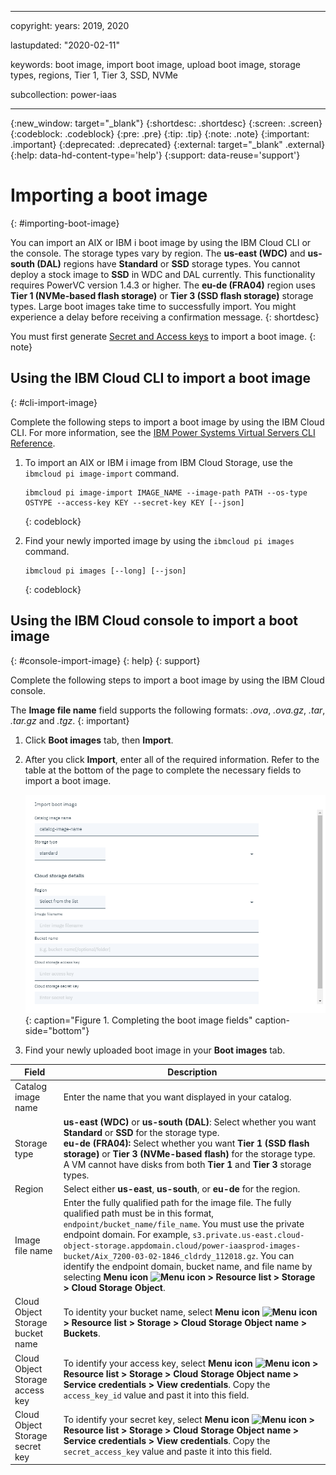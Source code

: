 ﻿---

copyright:
  years: 2019, 2020

lastupdated: "2020-02-11"

keywords: boot image, import boot image, upload boot image, storage types, regions, Tier 1, Tier 3, SSD, NVMe

subcollection: power-iaas

---

{:new_window: target="_blank"}
{:shortdesc: .shortdesc}
{:screen: .screen}
{:codeblock: .codeblock}
{:pre: .pre}
{:tip: .tip}
{:note: .note}
{:important: .important}
{:deprecated: .deprecated}
{:external: target="_blank" .external}
{:help: data-hd-content-type='help'}
{:support: data-reuse='support'}

# Importing a boot image
{: #importing-boot-image}

You can import an AIX or IBM i boot image by using the IBM Cloud CLI or the console. The storage types vary by region. The **us-east (WDC)** and **us-south (DAL)** regions have **Standard** or **SSD** storage types. You cannot deploy a stock image to **SSD** in WDC and DAL currently. This functionality requires PowerVC version 1.4.3 or higher. The **eu-de (FRA04)** region uses **Tier 1 (NVMe-based flash storage)** or **Tier 3 (SSD flash storage)** storage types. Large boot images take time to successfully import. You might experience a delay before receiving a confirmation message.
{: shortdesc}

You must first generate [Secret and Access keys](/docs/infrastructure/power-iaas?topic=power-iaas-deploy-custom-image#access-keys) to import a boot image.
{: note}

## Using the IBM Cloud CLI to import a boot image
{: #cli-import-image}

Complete the following steps to import a boot image by using the IBM Cloud CLI. For more information, see the [IBM Power Systems Virtual Servers CLI Reference](/docs/power-iaas-cli-plugin?topic=power-iaas-cli-plugin-power-iaas-cli-reference#ibmcloud-pi-image-import).

1. To import an AIX or IBM i image from IBM Cloud Storage, use the `ibmcloud pi image-import` command.

    ```shell
    ibmcloud pi image-import IMAGE_NAME --image-path PATH --os-type OSTYPE --access-key KEY --secret-key KEY [--json]
    ```
    {: codeblock}

2. Find your newly imported image by using the `ibmcloud pi images` command.

    ```shell
    ibmcloud pi images [--long] [--json]
    ```
    {: codeblock}

## Using the IBM Cloud console to import a boot image
{: #console-import-image}
{: help}
{: support}

Complete the following steps to import a boot image by using the IBM Cloud console.

  The **Image file name** field supports the following formats: _.ova_, _.ova.gz_, _.tar_, _.tar.gz_ and _.tgz_.
  {: important}

1. Click **Boot images** tab, then **Import**.

2. After you click **Import**, enter all of the required information. Refer to the table at the bottom of the page to complete the necessary fields to import a boot image.

    ![Completing the boot image fields](./images/console-boot-image-fields.png "Completing the boot image fields"){: caption="Figure 1. Completing the boot image fields" caption-side="bottom"}

3. Find your newly uploaded boot image in your **Boot images** tab.

| Field | Description |
| ------| ------------|
| Catalog image name | Enter the name that you want displayed in your catalog.|
| Storage type | **us-east (WDC)** or **us-south (DAL)**: Select whether you want **Standard** or **SSD** for the storage type. <br> **eu-de (FRA04):** Select whether you want **Tier 1 (SSD flash storage)** or **Tier 3 (NVMe-based flash)** for the storage type. A VM cannot have disks from both **Tier 1** and **Tier 3** storage types.|
| Region | Select either **us-east**, **us-south**, or **eu-de** for the region.|
| Image file name | Enter the fully qualified path for the image file. The fully qualified path must be in this format, `endpoint/bucket_name/file_name`. You must use the private endpoint domain. For example, `s3.private.us-east.cloud-object-storage.appdomain.cloud/power-iaasprod-images-bucket/Aix_7200-03-02-1846_cldrdy_112018.gz`. You can identify the endpoint domain, bucket name, and file name by selecting **Menu icon ![Menu icon](../icons/icon_hamburger.svg "Menu icon") > Resource list > Storage > Cloud Storage Object**.
| Cloud Object Storage bucket name | To identity your bucket name, select **Menu icon ![Menu icon](../icons/icon_hamburger.svg "Menu icon") > Resource list > Storage > Cloud Storage Object name > Buckets**. |
| Cloud Object Storage access key | To identify your access key, select **Menu icon ![Menu icon](../icons/icon_hamburger.svg "Menu icon") > Resource list > Storage > Cloud Storage Object name > Service credentials > View credentials**. Copy the `access_key_id` value and past it into this field.|
| Cloud Object Storage secret key | To identify your secret key, select **Menu icon ![Menu icon](../icons/icon_hamburger.svg "Menu icon") > Resource list > Storage > Cloud Storage Object name > Service credentials > View credentials**. Copy the `secret_access_key` value and paste it into this field.|
